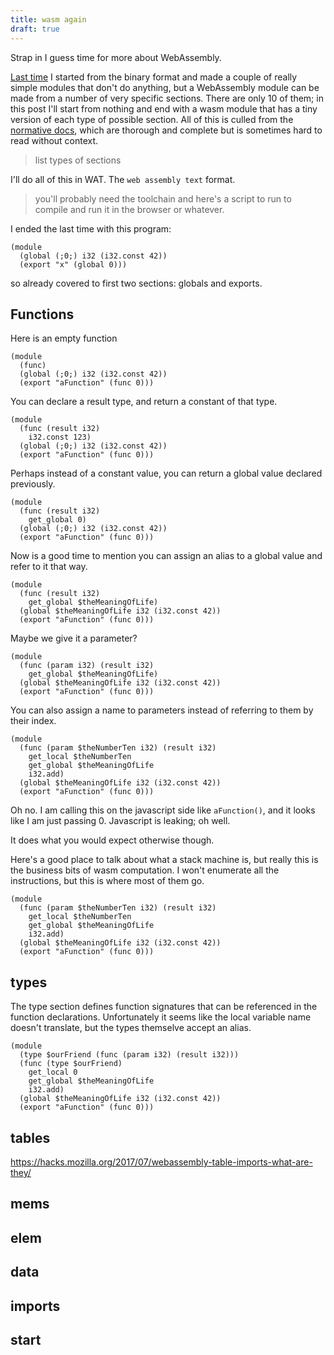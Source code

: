 ```yaml
---
title: wasm again
draft: true
---
```


Strap in I guess time for more about WebAssembly.

[Last time]() I started from the binary format and made a couple of really
simple modules that don't do anything, but a WebAssembly module can be made
from a number of very specific sections. There are only 10 of them; in this
post I'll start from nothing and end with a wasm module that has a tiny version
of each type of possible section. All of this is culled from the [normative
docs](https://webassembly.github.io/spec/core/syntax/modules.html#), which are
thorough and complete but is sometimes hard to read without context.

> list types of sections

I'll do all of this in WAT. The `web assembly text` format.

> you'll probably need the toolchain and here's a script to run to compile and
> run it in the browser or whatever.

I ended the last time with this program:

```wat
(module
  (global (;0;) i32 (i32.const 42))
  (export "x" (global 0)))
```

so already covered to first two sections: globals and exports.

Functions
-------

Here is an empty function

```
(module
  (func)
  (global (;0;) i32 (i32.const 42))
  (export "aFunction" (func 0)))
```

You can declare a result type, and return a constant of that type.

```
(module
  (func (result i32)
    i32.const 123)
  (global (;0;) i32 (i32.const 42))
  (export "aFunction" (func 0)))
```

Perhaps instead of a constant value, you can return a global value declared previously.

```
(module
  (func (result i32)
    get_global 0)
  (global (;0;) i32 (i32.const 42))
  (export "aFunction" (func 0)))
```

Now is a good time to mention you can assign an alias to a global value and
refer to it that way.

```
(module
  (func (result i32)
    get_global $theMeaningOfLife)
  (global $theMeaningOfLife i32 (i32.const 42))
  (export "aFunction" (func 0)))
```

Maybe we give it a parameter?

```
(module
  (func (param i32) (result i32)
    get_global $theMeaningOfLife)
  (global $theMeaningOfLife i32 (i32.const 42))
  (export "aFunction" (func 0)))
```

You can also assign a name to parameters instead of referring to them by their index.

```
(module
  (func (param $theNumberTen i32) (result i32)
    get_local $theNumberTen
    get_global $theMeaningOfLife
    i32.add)
  (global $theMeaningOfLife i32 (i32.const 42))
  (export "aFunction" (func 0)))
```

Oh no. I am calling this on the javascript side like `aFunction()`, and it
looks like I am just passing 0. Javascript is leaking; oh well.

It does what you would expect otherwise though. 


Here's a good place to talk about what a stack machine is, but really this is
the business bits of wasm computation. I won't enumerate all the instructions,
but this is where most of them go.

```
(module
  (func (param $theNumberTen i32) (result i32)
    get_local $theNumberTen
    get_global $theMeaningOfLife
    i32.add)
  (global $theMeaningOfLife i32 (i32.const 42))
  (export "aFunction" (func 0)))
```

types
-------

The type section defines function signatures that can be referenced in the
function declarations. Unfortunately it seems like the local variable name
doesn't translate, but the types themselve accept an alias.

```
(module
  (type $ourFriend (func (param i32) (result i32)))
  (func (type $ourFriend)
    get_local 0
    get_global $theMeaningOfLife
    i32.add)
  (global $theMeaningOfLife i32 (i32.const 42))
  (export "aFunction" (func 0)))
```

tables
-------
https://hacks.mozilla.org/2017/07/webassembly-table-imports-what-are-they/

mems
-------
elem
-------
data
-------
imports
-------

start
-------
